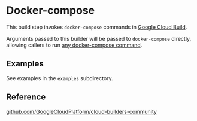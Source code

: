# Docker-compose

This build step invokes `docker-compose` commands in [Google Cloud Build](cloud.google.com/cloud-build/).

Arguments passed to this builder will be passed to `docker-compose` directly,
allowing callers to run [any docker-compose
command](https://docs.docker.com/compose/reference/overview/).

## Examples

See examples in the `examples` subdirectory.

## Reference
[github.com/GoogleCloudPlatform/cloud-builders-community](https://github.com/GoogleCloudPlatform/cloud-builders-community/tree/master/docker-compose)
